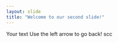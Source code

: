 ```yaml
---
layout: slide
title: "Welcome to our second slide!"
---
```

Your text
Use the left arrow to go back!
scc
